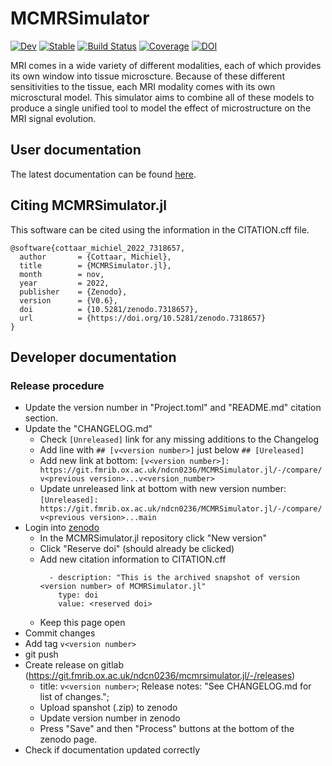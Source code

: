 # MCMRSimulator

[![Dev](https://img.shields.io/badge/docs-dev-blue.svg)](https://open.win.ox.ac.uk/pages/ndcn0236/mcmrsimulator.jl/dev)
[![Stable](https://img.shields.io/badge/docs-stable-blue.svg)](https://open.win.ox.ac.uk/pages/ndcn0236/mcmrsimulator.jl/stable)
[![Build Status](https://git.fmrib.ox.ac.uk/ndcn0236/MRSimulator.jl/badges/main/pipeline.svg)](https://git.fmrib.ox.ac.uk/ndcn0236/MCMRSimulator.jl/pipelines)
[![Coverage](https://git.fmrib.ox.ac.uk/ndcn0236/MRSimulator.jl/badges/main/coverage.svg)](https://git.fmrib.ox.ac.uk/ndcn0236/MCMRSimulator.jl/commits/main)
[![DOI](https://zenodo.org/badge/DOI/10.5281/zenodo.7318657.svg)](https://doi.org/10.5281/zenodo.7318657)


MRI comes in a wide variety of different modalities, each of which provides its own window into tissue microscture.
Because of these different sensitivities to the tissue, each MRI modality comes with its own microsctural model.
This simulator aims to combine all of these models to produce a single unified tool to model the effect of microstructure on the MRI signal evolution.

## User documentation
The latest documentation can be found [here](https://open.win.ox.ac.uk/pages/ndcn0236/mcmrsimulator.jl/dev).

## Citing MCMRSimulator.jl
This software can be cited using the information in the CITATION.cff file.

```
@software{cottaar_michiel_2022_7318657,
  author       = {Cottaar, Michiel},
  title        = {MCMRSimulator.jl},
  month        = nov,
  year         = 2022,
  publisher    = {Zenodo},
  version      = {V0.6},
  doi          = {10.5281/zenodo.7318657},
  url          = {https://doi.org/10.5281/zenodo.7318657}
}
```

## Developer documentation
### Release procedure
- Update the version number in "Project.toml" and "README.md" citation section.
- Update the "CHANGELOG.md"
  - Check `[Unreleased]` link for any missing additions to the Changelog
  - Add line with `## [v<version number>]` just below `## [Ureleased]`
  - Add new link at bottom: `[v<version number>]: https://git.fmrib.ox.ac.uk/ndcn0236/MCMRSimulator.jl/-/compare/v<previous version>...v<version_number>`
  - Update unreleased link at bottom with new version number: `[Unreleased]: https://git.fmrib.ox.ac.uk/ndcn0236/MCMRSimulator.jl/-/compare/v<previous version>...main`
- Login into [zenodo](https://doi.org/10.5281/zenodo.7318656)
  - In the MCMRSimulator.jl repository click "New version"
  - Click "Reserve doi" (should already be clicked)
  - Add new citation information to CITATION.cff
    ```
      - description: "This is the archived snapshot of version <version number> of MCMRSimulator.jl"
        type: doi
        value: <reserved doi>
    ```
  - Keep this page open
- Commit changes
- Add tag `v<version number>`
- git push
- Create release on gitlab (https://git.fmrib.ox.ac.uk/ndcn0236/mcmrsimulator.jl/-/releases)
  - title: `v<version number>`; Release notes: "See CHANGELOG.md for list of changes.";
  - Upload spanshot (.zip) to zenodo
  - Update version number in zenodo
  - Press "Save" and then "Process" buttons at the bottom of the zenodo page.
- Check if documentation updated correctly